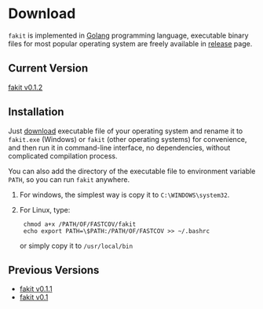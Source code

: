 # Download

`fakit` is implemented in [Golang](https://golang.org/) programming language,
 executable binary files for most popular operating system are freely available
  in [release](https://github.com/shenwei356/fakit/releases) page.

## Current Version

[fakit v0.1.2](https://github.com/shenwei356/fakit/releases/tag/v0.1.2)

## Installation

Just [download](https://github.com/shenwei356/fakit/releases) executable file
 of your operating system and rename it to `fakit.exe` (Windows) or
 `fakit` (other operating systems) for convenience,
 and then run it in command-line interface, no dependencies,
 without complicated compilation process.

You can also add the directory of the executable file to environment variable
`PATH`, so you can run `fakit` anywhere.

1. For windows, the simplest way is copy it to `C:\WINDOWS\system32`.

2. For Linux, type:

        chmod a+x /PATH/OF/FASTCOV/fakit
        echo export PATH=\$PATH:/PATH/OF/FASTCOV >> ~/.bashrc

    or simply copy it to `/usr/local/bin`

## Previous Versions

- [fakit v0.1.1](https://github.com/shenwei356/fakit/releases/tag/v0.1.1)
- [fakit v0.1](https://github.com/shenwei356/fakit/releases/tag/v0.1)
